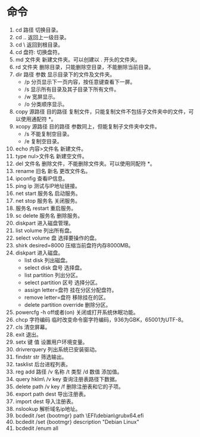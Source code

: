 # 命令

1. cd 路径 切换目录。
1. cd .. 返回上一级目录。
1. cd \ 返回到根目录。
1. cd 盘符: 切换盘符。
1. md 文件夹 新建文件夹。可以创建以 . 开头的文件夹。
1. rd 文件夹 删除目录，只能删除空目录，不能删除当前目录。
1. dir 路径 参数 显示目录下的文件及文件夹。
    - /p 分页显示下一页内容，按任意键查看下一屏。
    - /s 显示所有目录及其子目录下所有文件。
    - /w 宽屏显示。
    - /o 分类顺序显示。
1. copy 源路径 目的路径 复制文件，只能复制文件不包括子文件夹中的文件，可以使用通配符 *。
1. xcopy 源路径 目的路径 参数同上，但能复制子文件夹中文件。
    - /s 不能复制空目录。
    - /e 复制空目录。
1. echo 内容>文件名 新建文件。
1. type nul>文件名 新建空文件。
1. del 文件名 删除文件，不能删除文件夹。可以使用同配符 *。
1. rename 旧名 新名 更改文件名。
1. ipconfig 查看IP信息。
1. ping ip 测试与IP地址链接。
1. net start 服务名 启动服务。
1. net stop 服务名 关闭服务。
1. 服务名 restart 重启服务。
1. sc delete 服务名 删除服务。
1. diskpart 进入磁盘管理。
1. list volume 列出所有盘。
1. select volume 盘 选择要操作的盘。
1. shirk desired=8000 压缩当前盘符内存8000MB。
1. diskpart 进入磁盘。
    - list disk 列出磁盘。
    - select disk 盘号 选择盘。
    - list partition 列出分区。
    - select partition 区号 选择分区。
    - assign letter=盘符 挂在分区分配盘符。
    - remove letter=盘符 移除挂在的区。
    - delete partition override 删除分区。
1. powercfg -h off或者(on) 关闭或打开系统休眠功能。
1. chcp 字符编码 临时改变命令窗字符编码，936为GBK，65001为UTF-8。
1. cls 清空屏幕。
1. exit 退出。
1. setx 键 值 设置用户环境变量。
1. drivrerquery 列出系统已安装驱动。
1. findstr str 筛选输出。
1. tasklist 后台进程列表。
1. reg add 路径 /v 名称 /t 类型 /d 数值 添加值。
1. query hklm\ /v key 查询注册表路径下数据。
1. delete path /v key /f 删除注册表和它的子项。
1. export path dest 导出注册表。
1. import dest 导入注册表。
1. nslookup 解析域名ip地址。
1. bcdedit /set {bootmgr} path \EFI\debian\grubx64.efi
1. bcdedit /set {bootmgr} description "Debian Linux"
1. bcdedit /enum all
